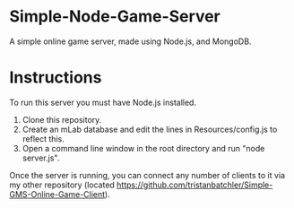 # Simple-Node-Game-Server
A simple online game server, made using Node.js, and MongoDB.

# Instructions
To run this server you must have Node.js installed.
1. Clone this repository.
2. Create an mLab database and edit the lines in Resources/config.js to reflect this.
3. Open a command line window in the root directory and run "node server.js".

Once the server is running, you can connect any number of clients to it via my other repository (located https://github.com/tristanbatchler/Simple-GMS-Online-Game-Client).
